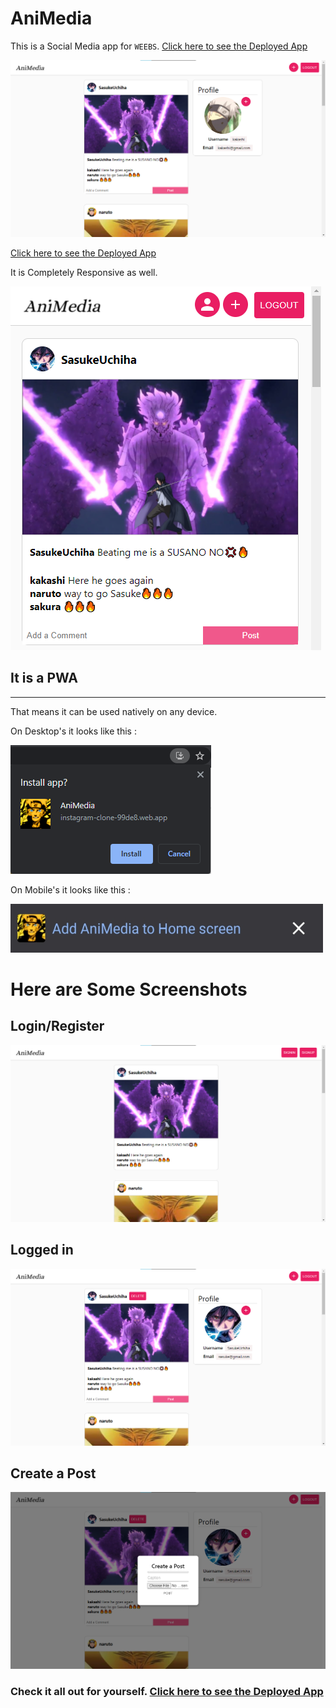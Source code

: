 # AniMedia
This is a Social Media app for `WEEBS`. [Click here to see the Deployed App](https://instagram-clone-99de8.web.app/)

![](./md_images/image01.png)

[Click here to see the Deployed App](https://instagram-clone-99de8.web.app/)

It is Completely Responsive as well.

![](./md_images/image02.png)

## It is a **PWA**
----------

That means it can be used natively on any device.

On Desktop's it looks like this :

![PWA](./md_images/pwa_site01.png)

On Mobile's it looks like this :

![PWA](./md_images/pwa_site02.png)


# Here are Some Screenshots

## Login/Register
![](./md_images/image03.png)

## Logged in
![](./md_images/images04.png)

## Create a Post
![](./md_images/image05.png)

### Check it all out for yourself. [Click here to see the Deployed App](https://instagram-clone-99de8.web.app/)